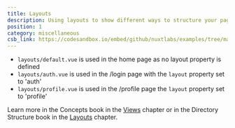 ```yaml
---
title: Layouts
description: Using layouts to show different ways to structure your page
position: 1
category: miscellaneous
csb_link: https://codesandbox.io/embed/github/nuxtlabs/examples/tree/master/miscellaneous/layouts?fontsize=14&hidenavigation=1&module=%2Fpages%2Fprofile.vue&theme=dark&view=editor
---
```


<example-intro></example-intro>

- `layouts/default.vue` is used in the home page as no layout property is defined
- `layouts/auth.vue` is used in the /login page with the `layout` property set to 'auth'
- `layouts/profile.vue` is used in the /profile page the `layout` property set to 'profile'

<base-alert type="next">

Learn more in the Concepts book in the [Views](/docs/2.x/concepts/views) chapter or in the Directory Structure book in the [Layouts](/docs/2.x/directory-structure/layouts) chapter.

</base-alert>

<code-sandbox :src="csb_link"></code-sandbox>
